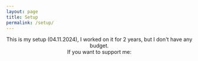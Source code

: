 ```yaml
---
layout: page
title: Setup
permalink: /setup/
---
```


<center>
    <p>This is my setup (04.11.2024), I worked on it for 2 years, but I don't have any budget.<br>If you want to support me:</p>
</center>